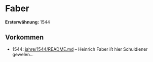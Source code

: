 # Faber

**Ersterwähnung:** 1544

## Vorkommen
- 1544: [jahre/1544/README.md](../jahre/1544/README.md) – Heinrich Faber iſt hier Schuldiener geweſen...
